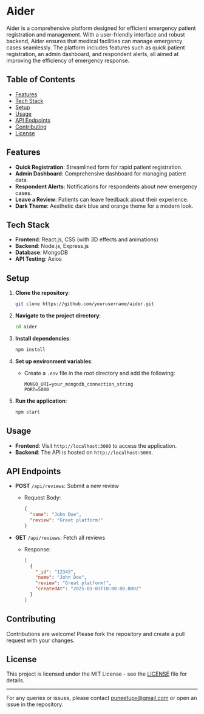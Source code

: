# Aider

Aider is a comprehensive platform designed for efficient emergency patient registration and management. With a user-friendly interface and robust backend, Aider ensures that medical facilities can manage emergency cases seamlessly. The platform includes features such as quick patient registration, an admin dashboard, and respondent alerts, all aimed at improving the efficiency of emergency response.

## Table of Contents

- [Features](#features)
- [Tech Stack](#tech-stack)
- [Setup](#setup)
- [Usage](#usage)
- [API Endpoints](#api-endpoints)
- [Contributing](#contributing)
- [License](#license)

## Features

- **Quick Registration**: Streamlined form for rapid patient registration.
- **Admin Dashboard**: Comprehensive dashboard for managing patient data.
- **Respondent Alerts**: Notifications for respondents about new emergency cases.
- **Leave a Review**: Patients can leave feedback about their experience.
- **Dark Theme**: Aesthetic dark blue and orange theme for a modern look.
  
## Tech Stack

- **Frontend**: React.js, CSS (with 3D effects and animations)
- **Backend**: Node.js, Express.js
- **Database**: MongoDB
- **API Testing**: Axios


## Setup

1. **Clone the repository**:
    ```bash
    git clone https://github.com/yourusername/aider.git
    ```
2. **Navigate to the project directory**:
    ```bash
    cd aider
    ```
3. **Install dependencies**:
    ```bash
    npm install
    ```
4. **Set up environment variables**:
   - Create a `.env` file in the root directory and add the following:
     ```
     MONGO_URI=your_mongodb_connection_string
     PORT=5000
     ```

5. **Run the application**:
    ```bash
    npm start
    ```

## Usage

- **Frontend**: Visit `http://localhost:3000` to access the application.
- **Backend**: The API is hosted on `http://localhost:5000`.

## API Endpoints

- **POST** `/api/reviews`: Submit a new review
  - Request Body:
    ```json
    {
      "name": "John Doe",
      "review": "Great platform!"
    }
    ```

- **GET** `/api/reviews`: Fetch all reviews
  - Response:
    ```json
    [
      {
        "_id": "12345",
        "name": "John Doe",
        "review": "Great platform!",
        "createdAt": "2025-01-03T10:00:00.000Z"
      }
    ]
    ```

## Contributing

Contributions are welcome! Please fork the repository and create a pull request with your changes.

## License

This project is licensed under the MIT License - see the [LICENSE](LICENSE) file for details.

---

For any queries or issues, please contact puneetupx@gmail.com or open an issue in the repository.
